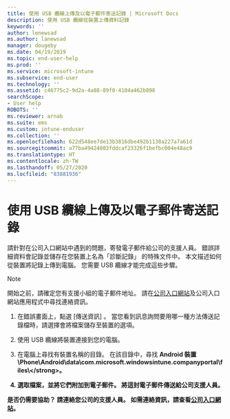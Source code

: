 ```yaml
---
title: 使用 USB 纜線上傳及以電子郵件寄送記錄 | Microsoft Docs
description: 使用 USB 纜線從裝置上傳資料記錄
keywords: ''
author: lenewsad
ms.author: lanewsad
manager: dougeby
ms.date: 04/19/2019
ms.topic: end-user-help
ms.prod: ''
ms.service: microsoft-intune
ms.subservice: end-user
ms.technology: ''
ms.assetid: c46775c2-9d2a-4a88-89f0-4104a462b898
searchScope:
- User help
ROBOTS: ''
ms.reviewer: arnab
ms.suite: ems
ms.custom: intune-enduser
ms.collection: ''
ms.openlocfilehash: 622d548ee7de13b3816dbe492b1138a227a7a61d
ms.sourcegitcommit: a77ba49424803fddcaf23326f1befbc004e48ac9
ms.translationtype: HT
ms.contentlocale: zh-TW
ms.lasthandoff: 05/27/2020
ms.locfileid: "83881936"
---
```

# <a name="upload-and-email-logs-using-a-usb-cable"></a>使用 USB 纜線上傳及以電子郵件寄送記錄

請針對在公司入口網站中遇到的問題，寄發電子郵件給公司的支援人員。 錯誤詳細資料會記錄並儲存在您裝置上名為「診斷記錄」  的特殊文件中。 本文描述如何從裝置將記錄上傳到電腦。 您需要 USB 纜線才能完成這些步驟。   

> [!Note]
> 開始之前，請確定您有支援小組的電子郵件地址。 請在[公司入口網站](https://go.microsoft.com/fwlink/?linkid=2010980)及公司入口網站應用程式中尋找連絡資訊。 

1. 在錯誤畫面上，點選 [傳送資訊]  。 當您看到訊息詢問要用哪一種方法傳送記錄檔時，請選擇會將檔案儲存至裝置的選項。  

2. 使用 USB 纜線將裝置連接到您的電腦。 

3. 在電腦上尋找有裝置名稱的目錄。 在該目錄中，尋找 <strong>Android 裝置\Phone\Android\data\com.microsoft.windowsintune.companyportal\files\\\</strong>。

4. 選取檔案，並將它們附加到電子郵件。 將這封電子郵件傳送給公司支援人員。

是否仍需要協助？ 請連絡您公司的支援人員。 如需連絡資訊，請查看[公司入口網站](https://go.microsoft.com/fwlink/?linkid=2010980)。
